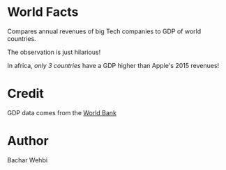 # World Facts

Compares annual revenues of big Tech companies to GDP of world countries. 

The observation is just hilarious!

In africa, *only 3 countries* have a GDP higher than Apple's 2015 revenues!

# Credit

GDP data comes from the [World Bank](http://databank.worldbank.org)

# Author

Bachar Wehbi
